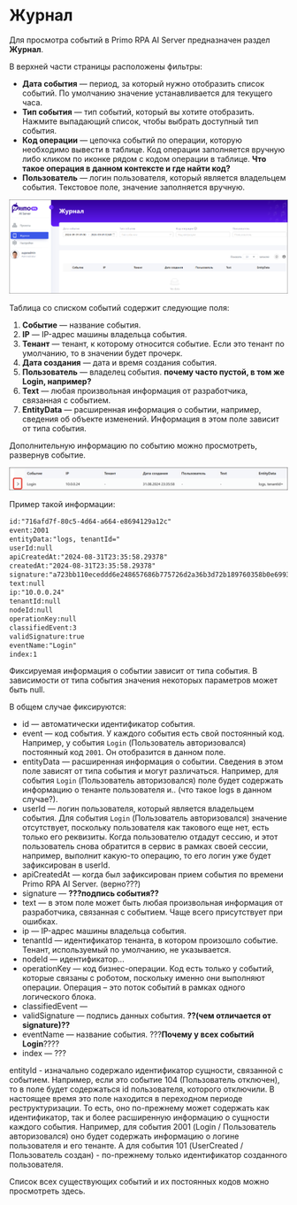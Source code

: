 # Журнал

Для просмотра событий в Primo RPA AI Server предназначен раздел **Журнал**. 

В верхней части страницы расположены фильтры:
* **Дата события** — период, за который нужно отобразить список событий. По умолчанию значение устанавливается для текущего часа.
* **Тип события** — тип событий, который вы хотите отобразить. Нажмите выпадающий список, чтобы выбрать доступный тип события.
* **Код операции** — цепочка событий по операции, которую необходимо вывести в таблице. Код операции заполняется вручную либо кликом по иконке рядом с кодом операции в таблице. **Что такое операция в данном контексте и где найти код?**
* **Пользователь** — логин пользователя, который является владельцем события. Текстовое поле, значение заполняется вручную.

![Страница Журнал](<../../.gitbook/assets1/primo-ai/user-guide/monitoring.png>)

Таблица со списком событий содержит следующие поля:
1. **Событие** — название события. 
1. **IP** — IP-адрес машины владельца события.
1. **Тенант** — тенант, к которому относится событие. Если это тенант по умолчанию, то в значении будет прочерк.
1. **Дата создания** — дата и время создания события.
1. **Пользователь** — владелец события. **почему часто пустой, в том же Login, например?** 
1. **Text** — любая произвольная информация от разработчика, связанная с событием.
1. **EntityData** — расширенная информация о событии, например, сведения об объекте изменений. Информация в этом поле зависит от типа события.

Дополнительную информацию по событию можно просмотреть, развернув событие. 

![Иконка для показа развернутой информации о событии](<../../.gitbook/assets1/primo-ai/user-guide/events-details.png>)

Пример такой информации:
```
id:"716afd7f-80c5-4d64-a664-e8694129a12c"
event:2001
entityData:"logs, tenantId="
userId:null
apiCreatedAt:"2024-08-31T23:35:58.29378"
createdAt:"2024-08-31T23:35:58.29378"
signature:"a723bb110eceddd6e248657686b775726d2a36b3d72b189760358b0e6993d0bc"
text:null
ip:"10.0.0.24"
tenantId:null
nodeId:null
operationKey:null
classifiedEvent:3
validSignature:true
eventName:"Login"
index:1
```

Фиксируемая информация о событии зависит от типа события. В зависимости от типа события значения некоторых параметров может быть null. 

В общем случае фиксируются:
* id — автоматически идентификатор события.
* event — код события. У каждого события есть свой постоянный код. Например, у события `Login` (Пользователь авторизовался) постоянный код `2001`. Он отобразится в данном поле.
* entityData — расширенная информация о событии. Сведения в этом поле зависят от типа события и могут различаться. Например, для события `Login` (Пользователь авторизовался) поле будет содержать информацию о тенанте пользователя и.. (что такое logs в данном случае?). 
* userId — логин пользователя, который является владельцем события. Для события `Login` (Пользователь авторизовался) значение отсутствует, поскольку пользователя как такового еще нет, есть только его реквизиты. Когда пользователю отдадут сессию, и этот пользователь снова обратится в сервис в рамках своей сессии, например, выполнит какую-то операцию, то его логин уже будет зафиксирован в userId.
* apiCreatedAt — когда был зафиксирован прием события по времени Primo RPA AI Server. (верно???)
* signature — **???подпись события??**
* text — в этом поле может быть любая произвольная информация от разработчика, связанная с событием. Чаще всего присутствует при ошибках.
* ip — IP-адрес машины владельца события.
* tenantId — идентификатор тенанта, в котором произошло событие. Тенант, используемый по умолчанию, не указывается.
* nodeId — идентификатор...
* operationKey — код бизнес-операции. Код есть только у событий, которые связаны с роботом, поскольку именно они выполняют операции. Операция – это поток событий в рамках одного логического блока.
* classifiedEvent —
* validSignature — подпись данных события. **??(чем отличается от signature)??**
* eventName — название события. ???**Почему у всех событий Login**????
* index — ???


entityId - изначально содержало идентификатор сущности, связанной с событием. Например, если это событие 104 (Пользователь отключен), то в поле будет содержаться id пользователя, которого отключили. В настоящее время это поле находится в переходном периоде реструктуризации. То есть, оно по-прежнему может содержать как идентификатор, так и более расширенную информацию о сущности каждого события. Например, для события 2001 (Login / Пользователь авторизовался) оно будет содержать информацию о логине пользователя и его тенанте. А для события 101 (UserCreated / Пользователь создан) - по-прежнему только идентификатор созданного пользователя.

Список всех существующих событий и их постоянных кодов можно просмотреть здесь.

